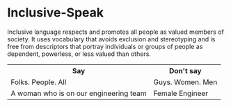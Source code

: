 # Inclusive-Speak
<p>
Inclusive language respects and promotes all people as valued members of society. It uses vocabulary that avoids exclusion and stereotyping and is free from descriptors that portray individuals or groups of people as dependent, powerless, or less valued than others.
</p>

<table> 
	<tr> 
		<th> Say </th>
		<th> Don't say </th>
	</tr>
	<tr>
		<td> Folks. People. All </td>
		<td> Guys. Women. Men </td>
	</tr>
	<tr>
		<td>  A woman who is on our engineering team </td>
		<td> Female Engineer </td>
	</tr>
</table>
